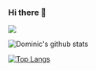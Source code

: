 ### Hi there 👋

<!--
**MusauEric/MusauEric** is a ✨ _special_ ✨ repository because its `README.md` (this file) appears on your GitHub profile.

Here are some ideas to get you started:

- 🔭 I’m currently working on ...
- 🌱 I’m currently learning ...
- 👯 I’m looking to collaborate on ...
- 🤔 I’m looking for help with ...
- 💬 Ask me about ...
- 📫 How to reach me: ...
- 😄 Pronouns: ...
- ⚡ Fun fact: ...
-->

<!---
MusauEric/MusauEric is a ✨ special ✨ repository because its `README.md` (this file) appears on your GitHub profile.
You can click the Preview link to take a look at your changes.
--->
![](https://komarev.com/ghpvc/?username=MusauEric&color=green)

![Dominic's github stats](https://github-readme-stats.vercel.app/api?username=MusauEric&theme=merko&layout=compact&count_private=true&show_icons=true)


[![Top Langs](https://github-readme-stats.vercel.app/api/top-langs/?username=MusauEric&layout=compact&theme=merko&langs_count=10)](https://github.com/MusauEric/github-readme-stats)

